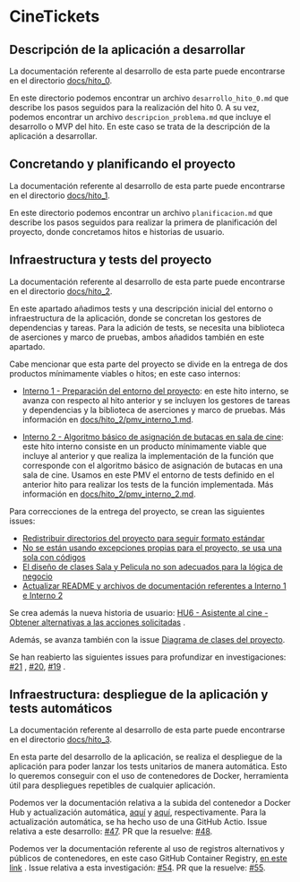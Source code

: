 # CineTickets

## Descripción de la aplicación a desarrollar

La documentación referente al desarrollo de esta parte puede encontrarse en el directorio
[docs/hito_0](https://github.com/mcarmona99/CineTickets/blob/master/docs/hito_0).

En este directorio podemos encontrar un archivo `desarrollo_hito_0.md` que describe los pasos seguidos para la
realización del hito 0. A su vez, podemos encontrar un archivo `descripcion_problema.md` que incluye el desarrollo o MVP
del hito. En este caso se trata de la descripción de la aplicación a desarrollar.

## Concretando y planificando el proyecto

La documentación referente al desarrollo de esta parte puede encontrarse en el directorio
[docs/hito_1](https://github.com/mcarmona99/CineTickets/blob/master/docs/hito_1).

En este directorio podemos encontrar un archivo `planificacion.md` que describe los pasos seguidos para realizar la
primera de planificación del proyecto, donde concretamos hitos e historias de usuario.

## Infraestructura y tests del proyecto

La documentación referente al desarrollo de esta parte puede encontrarse en el directorio
[docs/hito_2](https://github.com/mcarmona99/CineTickets/blob/master/docs/hito_2).

En este apartado añadimos tests y una descripción inicial del entorno o infraestructura de la aplicación, donde se
concretan los gestores de dependencias y tareas. Para la adición de tests, se necesita una biblioteca de aserciones y
marco de pruebas, ambos añadidos también en este apartado.

Cabe mencionar que esta parte del proyecto se divide en la entrega de dos productos mínimamente viables o hitos; en este
caso internos:

- [Interno 1 - Preparación del entorno del proyecto](https://github.com/mcarmona99/CineTickets/milestone/6): en este
  hito interno, se avanza con respecto al hito anterior y se incluyen los gestores de tareas y dependencias y la
  biblioteca de aserciones y marco de pruebas. Más información
  en [docs/hito_2/pmv_interno_1.md](https://github.com/mcarmona99/CineTickets/blob/master/docs/hito_2/pmv_interno_1.md).

- [Interno 2 - Algoritmo básico de asignación de butacas en sala de cine](https://github.com/mcarmona99/CineTickets/milestone/3):
  este hito interno consiste en un producto mínimamente viable que incluye al anterior y que realiza la implementación
  de la función que corresponde con el algoritmo básico de asignación de butacas en una sala de cine. Usamos en este PMV
  el entorno de tests definido en el anterior hito para realizar los tests de la función implementada. Más información
  en [docs/hito_2/pmv_interno_2.md](https://github.com/mcarmona99/CineTickets/blob/master/docs/hito_2/pmv_interno_2.md).

Para correcciones de la entrega del proyecto, se crean las siguientes issues:

- [Redistribuir directorios del proyecto para seguir formato estándar](https://github.com/mcarmona99/CineTickets/issues/30)
- [No se están usando excepciones propias para el proyecto, se usa una sola con códigos](https://github.com/mcarmona99/CineTickets/issues/33)
- [El diseño de clases Sala y Pelicula no son adecuados para la lógica de negocio](https://github.com/mcarmona99/CineTickets/issues/34)
- [Actualizar README y archivos de documentación referentes a Interno 1 e Interno 2](https://github.com/mcarmona99/CineTickets/issues/38)

Se crea además la nueva historia de
usuario: [HU6 - Asistente al cine - Obtener alternativas a las acciones solicitadas](https://github.com/mcarmona99/CineTickets/issues/32)
.

Además, se avanza también con la
issue [Diagrama de clases del proyecto](https://github.com/mcarmona99/CineTickets/issues/10).

Se han reabierto las siguientes issues para profundizar en
investigaciones: [#21](https://github.com/mcarmona99/CineTickets/issues/21)
, [#20](https://github.com/mcarmona99/CineTickets/issues/20), [#19](https://github.com/mcarmona99/CineTickets/issues/19)
.

## Infraestructura: despliegue de la aplicación y tests automáticos

La documentación referente al desarrollo de esta parte puede encontrarse en el directorio
[docs/hito_3](https://github.com/mcarmona99/CineTickets/blob/master/docs/hito_3).

En esta parte del desarrollo de la aplicación, se realiza el despliegue de la aplicación para poder lanzar los tests
unitarios de manera automática. Esto lo queremos conseguir con el uso de contenedores de Docker, herramienta útil para
despliegues repetibles de cualquier aplicación.

Podemos ver la documentación relativa a la subida del contenedor a Docker Hub y actualización
automática, [aquí]((https://github.com/mcarmona99/CineTickets/blob/master/docs/hito_3/subida_contenedor.md))
y [aquí]((https://github.com/mcarmona99/CineTickets/blob/master/docs/hito_3/actualizacion_automatica.md)),
respectivamente. Para la actualización automática, se ha hecho uso de una GitHub Actio. Issue relativa a este
desarrollo: [#47](https://github.com/mcarmona99/CineTickets/issues/47). PR que la
resuelve: [#48](https://github.com/mcarmona99/CineTickets/pull/48).

Podemos ver la documentación referente al uso de registros alternativos y públicos de contenedores, en este caso GitHub
Container
Registry, [en este link]((https://github.com/mcarmona99/CineTickets/blob/master/docs/hito_3/github_container_registry.md))
. Issue relativa a esta investigación: [#54](https://github.com/mcarmona99/CineTickets/issues/54). PR que la
resuelve: [#55](https://github.com/mcarmona99/CineTickets/pull/55).